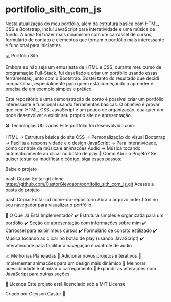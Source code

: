 # portifolio_sith_com_js
Nesta atualização do meu portfólio, além da estrutura básica com HTML, CSS e Bootstrap, incluí JavaScript para interatividade e uma música de fundo. A ideia foi trazer mais dinamismo com um carrossel de cursos, formulário de contato e elementos que tornam o portfólio mais interessante e funcional para iniciantes.

💻 Portfólio Sith

Embora eu não seja um entusiasta de HTML e CSS, durante meu curso de programação Full-Stack, fui desafiado a criar um portfólio usando essas ferramentas, junto com o Bootstrap. Gostei tanto do resultado que decidi compartilhar, especialmente para quem está começando a aprender e precisa de um exemplo simples e prático.

Este repositório é uma demonstração de como é possível criar um portfólio interessante e funcional usando ferramentas básicas. O objetivo é provar que com HTML, CSS, JavaScript e um pouco de organização, qualquer um pode desenvolver e exibir seu próprio site de apresentação.

🛠️ Tecnologias Utilizadas
Este portfólio foi desenvolvido com:

HTML → Estrutura básica do site
CSS → Personalização do visual
Bootstrap → Facilita a responsividade e o design
JavaScript → Para interatividade, como controle da música e animações
Áudio → Música tocando automaticamente ao clicar no botão de play
📌 Como Abrir o Projeto?
Se quiser testar ou modificar o código, siga esses passos:

Baixe o projeto

bash
Copiar
Editar
git clone https://github.com/CastorGleydson/portifolio_sith_com_js.git
Acesse a pasta do projeto

bash
Copiar
Editar
cd nome-do-repositorio
Abra o arquivo index.html no seu navegador para visualizar o portfólio.

🎨 O Que Já Está Implementado?
✔️ Estrutura simples e organizada para um portfólio
✔️ Seção de apresentação com informações sobre mim
✔️ Carrossel para exibir meus cursos
✔️ Formulário de contato estilizado
✔️ Música tocando ao clicar no botão de play (usando JavaScript)
✔️ Interatividade para facilitar a navegação e controle de áudio

📈 Melhorias Planejadas
🔹 Adicionar novos projetos interativos
🔹 Implementar animações para um design mais dinâmico
🔹 Melhorar acessibilidade e otimizar o carregamento
🔹 Expandir as interações com JavaScript para outras seções

📜 Licença
Este projeto está licenciado sob a MIT License.

Criado por Gleyson Castor 🚀
